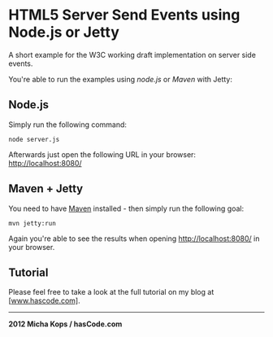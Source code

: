 # HTML5 Server Send Events using Node.js or Jetty

A short example for the W3C working draft implementation on server side events.

You're able to run the examples using *node.js* or *Maven* with Jetty:

## Node.js

Simply run the following command:

    node server.js

Afterwards just open the following URL in your browser: [http://localhost:8080/]


## Maven + Jetty

You need to have [Maven] installed - then simply run the following goal:

    mvn jetty:run

Again you're able to see the results when opening [http://localhost:8080/] in your browser.

## Tutorial

Please feel free to take a look at the full tutorial on my blog at [www.hascode.com]. 

---

**2012 Micha Kops / hasCode.com**

  [http://localhost:8080/]:http://localhost:8080/
  [Maven]:http://maven.apache.org
  [www.hascode.com]:http://www.hascode.com/
